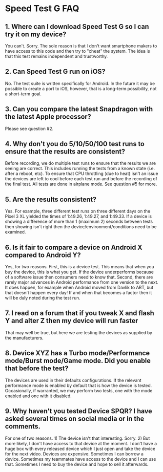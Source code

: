 # Speed Test G FAQ

## 1. Where can I download Speed Test G so I can try it on my device?
You can't. Sorry. The sole reason is that I don't want smartphone makers to have access to this code and then try to "cheat" the system.
The idea is that this test remains independent and trustworthy.

## 2. Can Speed Test G run on iOS?
No. The test suite is written specifically for Android. In the future it may be possible to create a port to iOS, however, that is a long-term 
possibility, not a short-term goal.

## 3. Can you compare the latest Snapdragon with the latest Apple processor?
Please see question #2.

## 4. Why don't you do 5/10/50/100 test runs to ensure that the results are consistent?
Before recording, we do multiple test runs to ensure that the results we are seeing are correct. This includes running the tests from a known
state (i.e. after a reboot, etc). To ensure that CPU throttling (due to heat) isn't an issue the devices are left to cool before each test
run and before the recording of the final test. All tests are done in airplane mode. See question #5 for more.

## 5. Are the results consistent?
Yes. For example, three different test runs on three different days on the Pixel 3 XL yielded the times of 1:49.26, 1:49.27, and 1:49.33.
If a device is showing a difference of more than 1 (maximum 2) seconds between tests then showing isn't right then
the device/environment/conditions need to be examined.

## 6. Is it fair to compare a device on Android X compared to Android Y?
Yes, for two reasons. First, this is a device test. This means that when you buy the device, this is what you get. If the device underperforms
because of a software issue then consumers need to know that. Second, there are rarely major advances in Android performance from one version
to the next. It does happen, for example when Android moved from Davlik to ART, but that doesn't happen every day! If and when that becomes
a factor then it will be duly noted during the test run.

## 7. I read on a forum that if you tweak X and flash Y and alter Z then my device will run faster
That may well be true, but here we are testing the devices as supplied by the manufacturers.

## 8. Device XYZ has a Turbo mode/Performance mode/Burst mode/Game mode. Did you enable that before the test?
The devices are used in their defaults configurations. If the relevant performance mode is enabled by default that is how the device is
tested. Occasionally, if warranted, we may perform two tests, one with the mode enabled and one with it disabled.

## 9. Why haven't you tested Device SPQR? I have asked several times on social media or in the comments.
For one of two reasons. 1) The device isn't that interesting. Sorry. 2) But more likely, I don't have access to that device at the moment.
I don't have a huge box with every released device which I just open and take the device for the next video. Devices are expensive. 
Sometimes I can borrow a device. Sometimes my teammates have access to the device and I can use that. Sometimes I need to buy the device
and hope to sell it afterwards.
